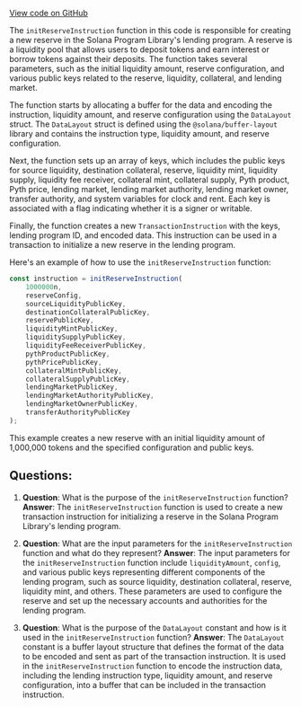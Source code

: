 [View code on GitHub](https://github.com/solana-labs/solana-program-library/token-lending/js/src/instructions/initReserve.ts)

The `initReserveInstruction` function in this code is responsible for creating a new reserve in the Solana Program Library's lending program. A reserve is a liquidity pool that allows users to deposit tokens and earn interest or borrow tokens against their deposits. The function takes several parameters, such as the initial liquidity amount, reserve configuration, and various public keys related to the reserve, liquidity, collateral, and lending market.

The function starts by allocating a buffer for the data and encoding the instruction, liquidity amount, and reserve configuration using the `DataLayout` struct. The `DataLayout` struct is defined using the `@solana/buffer-layout` library and contains the instruction type, liquidity amount, and reserve configuration.

Next, the function sets up an array of keys, which includes the public keys for source liquidity, destination collateral, reserve, liquidity mint, liquidity supply, liquidity fee receiver, collateral mint, collateral supply, Pyth product, Pyth price, lending market, lending market authority, lending market owner, transfer authority, and system variables for clock and rent. Each key is associated with a flag indicating whether it is a signer or writable.

Finally, the function creates a new `TransactionInstruction` with the keys, lending program ID, and encoded data. This instruction can be used in a transaction to initialize a new reserve in the lending program.

Here's an example of how to use the `initReserveInstruction` function:

```javascript
const instruction = initReserveInstruction(
    1000000n,
    reserveConfig,
    sourceLiquidityPublicKey,
    destinationCollateralPublicKey,
    reservePublicKey,
    liquidityMintPublicKey,
    liquiditySupplyPublicKey,
    liquidityFeeReceiverPublicKey,
    pythProductPublicKey,
    pythPricePublicKey,
    collateralMintPublicKey,
    collateralSupplyPublicKey,
    lendingMarketPublicKey,
    lendingMarketAuthorityPublicKey,
    lendingMarketOwnerPublicKey,
    transferAuthorityPublicKey
);
```

This example creates a new reserve with an initial liquidity amount of 1,000,000 tokens and the specified configuration and public keys.
## Questions: 
 1. **Question**: What is the purpose of the `initReserveInstruction` function?
   **Answer**: The `initReserveInstruction` function is used to create a new transaction instruction for initializing a reserve in the Solana Program Library's lending program.

2. **Question**: What are the input parameters for the `initReserveInstruction` function and what do they represent?
   **Answer**: The input parameters for the `initReserveInstruction` function include `liquidityAmount`, `config`, and various public keys representing different components of the lending program, such as source liquidity, destination collateral, reserve, liquidity mint, and others. These parameters are used to configure the reserve and set up the necessary accounts and authorities for the lending program.

3. **Question**: What is the purpose of the `DataLayout` constant and how is it used in the `initReserveInstruction` function?
   **Answer**: The `DataLayout` constant is a buffer layout structure that defines the format of the data to be encoded and sent as part of the transaction instruction. It is used in the `initReserveInstruction` function to encode the instruction data, including the lending instruction type, liquidity amount, and reserve configuration, into a buffer that can be included in the transaction instruction.